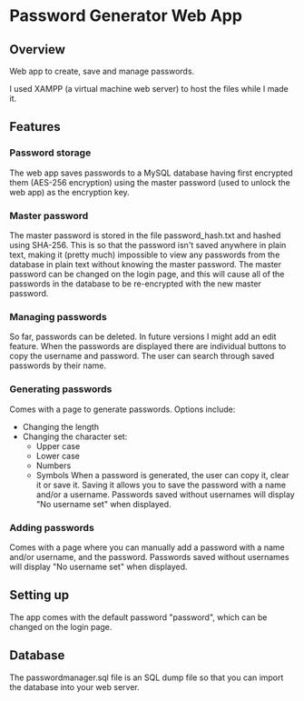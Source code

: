 # Password Generator Web App

## Overview

Web app to create, save and manage passwords.

I used XAMPP (a virtual machine web server) to host the files while I made it.

## Features
### Password storage
The web app saves passwords to a MySQL database having first encrypted them (AES-256 encryption) using the master password (used to unlock the web app) as the encryption key.

### Master password
The master password is stored in the file password_hash.txt and hashed using SHA-256. This is so that the password isn't saved anywhere in plain text, making it (pretty much) impossible to view any passwords from the database in plain text without knowing the master password. 
The master password can be changed on the login page, and this will cause all of the passwords in the database to be re-encrypted with the new master password.

### Managing passwords
So far, passwords can be deleted. In future versions I might add an edit feature. 
When the passwords are displayed there are individual buttons to copy the username and password.
The user can search through saved passwords by their name.

### Generating passwords
Comes with a page to generate passwords. Options include:
* Changing the length
* Changing the character set:
  * Upper case 
  * Lower case
  * Numbers
  * Symbols
When a password is generated, the user can copy it, clear it or save it. Saving it allows you to save the password with a name and/or a username. Passwords saved without usernames will display "No username set" when displayed.

### Adding passwords
Comes with a page where you can manually add a password with a name and/or username, and the password. Passwords saved without usernames will display "No username set" when displayed. 

## Setting up

The app comes with the default password "password", which can be changed on the login page. 

## Database
The passwordmanager.sql file is an SQL dump file so that you can import the database into your web server.
